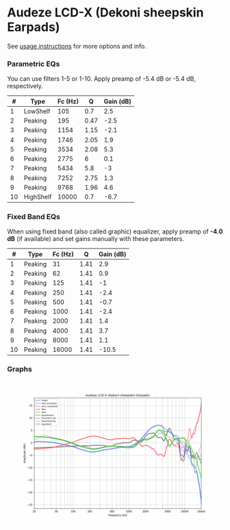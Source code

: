 # Audeze LCD-X (Dekoni sheepskin Earpads)
See [usage instructions](https://github.com/jaakkopasanen/AutoEq#usage) for more options and info.

### Parametric EQs
You can use filters 1-5 or 1-10. Apply preamp of -5.4 dB or -5.4 dB, respectively.

|   # | Type      |   Fc (Hz) |    Q |   Gain (dB) |
|-----|-----------|-----------|------|-------------|
|   1 | LowShelf  |       105 | 0.7  |         2.5 |
|   2 | Peaking   |       195 | 0.47 |        -2.5 |
|   3 | Peaking   |      1154 | 1.15 |        -2.1 |
|   4 | Peaking   |      1746 | 2.05 |         1.9 |
|   5 | Peaking   |      3534 | 2.08 |         5.3 |
|   6 | Peaking   |      2775 | 6    |         0.1 |
|   7 | Peaking   |      5434 | 5.8  |        -3   |
|   8 | Peaking   |      7252 | 2.75 |         1.3 |
|   9 | Peaking   |      9768 | 1.96 |         4.6 |
|  10 | HighShelf |     10000 | 0.7  |        -6.7 |

### Fixed Band EQs
When using fixed band (also called graphic) equalizer, apply preamp of **-4.0 dB** (if available) and set gains manually with these parameters.

|   # | Type    |   Fc (Hz) |    Q |   Gain (dB) |
|-----|---------|-----------|------|-------------|
|   1 | Peaking |        31 | 1.41 |         2.9 |
|   2 | Peaking |        62 | 1.41 |         0.9 |
|   3 | Peaking |       125 | 1.41 |        -1   |
|   4 | Peaking |       250 | 1.41 |        -2.4 |
|   5 | Peaking |       500 | 1.41 |        -0.7 |
|   6 | Peaking |      1000 | 1.41 |        -2.4 |
|   7 | Peaking |      2000 | 1.41 |         1.4 |
|   8 | Peaking |      4000 | 1.41 |         3.7 |
|   9 | Peaking |      8000 | 1.41 |         1.1 |
|  10 | Peaking |     16000 | 1.41 |       -10.5 |

### Graphs
![](./Audeze%20LCD-X%20(Dekoni%20sheepskin%20Earpads).png)
